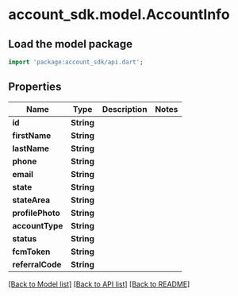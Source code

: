 # account_sdk.model.AccountInfo

## Load the model package
```dart
import 'package:account_sdk/api.dart';
```

## Properties
Name | Type | Description | Notes
------------ | ------------- | ------------- | -------------
**id** | **String** |  | 
**firstName** | **String** |  | 
**lastName** | **String** |  | 
**phone** | **String** |  | 
**email** | **String** |  | 
**state** | **String** |  | 
**stateArea** | **String** |  | 
**profilePhoto** | **String** |  | 
**accountType** | **String** |  | 
**status** | **String** |  | 
**fcmToken** | **String** |  | 
**referralCode** | **String** |  | 

[[Back to Model list]](../README.md#documentation-for-models) [[Back to API list]](../README.md#documentation-for-api-endpoints) [[Back to README]](../README.md)


